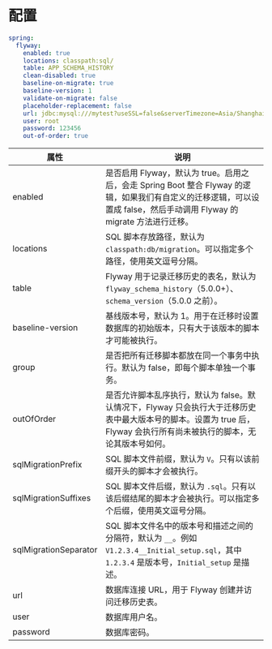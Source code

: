 # 配置

```yml
spring:
  flyway:
    enabled: true
    locations: classpath:sql/
    table: APP_SCHEMA_HISTORY
    clean-disabled: true
    baseline-on-migrate: true
    baseline-version: 1
    validate-on-migrate: false
    placeholder-replacement: false
    url: jdbc:mysql:///mytest?useSSL=false&serverTimezone=Asia/Shanghai
    user: root
    password: 123456
    out-of-order: true
```

|属性|说明|
|---|---|
|enabled|是否启用 Flyway，默认为 true。启用之后，会走 Spring Boot 整合 Flyway 的逻辑，如果我们有自定义的迁移逻辑，可以设置成 false，然后手动调用 Flyway 的 migrate 方法进行迁移。|
|locations|SQL 脚本存放路径，默认为 `classpath:db/migration`。可以指定多个路径，使用英文逗号分隔。|
|table|Flyway 用于记录迁移历史的表名，默认为 `flyway_schema_history`（5.0.0+）、`schema_version`（5.0.0 之前）。|
|baseline-version|基线版本号，默认为 1。用于在迁移时设置数据库的初始版本，只有大于该版本的脚本才可能被执行。|
|group|是否把所有迁移脚本都放在同一个事务中执行。默认为 false，即每个脚本单独一个事务。|
|outOfOrder|是否允许脚本乱序执行，默认为 false。默认情况下，Flyway 只会执行大于迁移历史表中最大版本号的脚本。设置为 true 后，Flyway 会执行所有尚未被执行的脚本，无论其版本号如何。|
|sqlMigrationPrefix|SQL 脚本文件前缀，默认为 `V`。只有以该前缀开头的脚本才会被执行。|
|sqlMigrationSuffixes|SQL 脚本文件后缀，默认为 `.sql`。只有以该后缀结尾的脚本才会被执行。可以指定多个后缀，使用英文逗号分隔。|
|sqlMigrationSeparator|SQL 脚本文件名中的版本号和描述之间的分隔符，默认为 `__`。例如 `V1.2.3.4__Initial_setup.sql`，其中 `1.2.3.4` 是版本号，`Initial_setup` 是描述。|
|url|数据库连接 URL，用于 Flyway 创建并访问迁移历史表。|
|user|数据库用户名。|
|password|数据库密码。|
